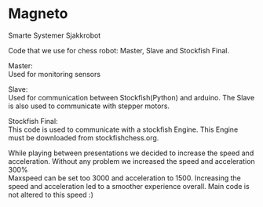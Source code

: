 # Magneto
Smarte Systemer Sjakkrobot

Code that we use for chess robot:  Master, Slave and Stockfish Final.


Master:  
  Used for monitoring sensors

Slave:  
  Used for communication between Stockfish(Python) and arduino. The Slave is also used to communicate with stepper motors.

Stockfish Final:  
    This code is used to communicate with a stockfish Engine. This Engine must be downloaded from stockfishchess.org.  
  
While playing between presentations we decided to increase the speed and acceleration. Without any problem we increased the speed and acceleration 300%  
Maxspeed can be set too 3000 and acceleration to 1500. Increasing the speed and acceleration led to a smoother experience overall. Main code is not altered to this speed :)

